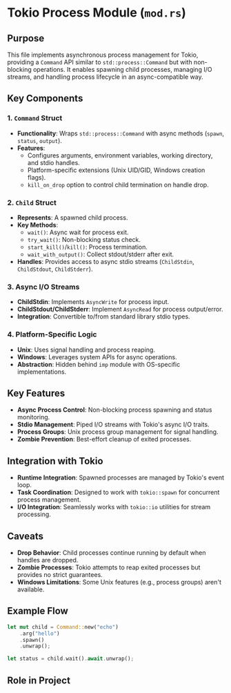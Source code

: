 # Tokio Process Module (`mod.rs`)

## Purpose
This file implements asynchronous process management for Tokio, providing a `Command` API similar to `std::process::Command` but with non-blocking operations. It enables spawning child processes, managing I/O streams, and handling process lifecycle in an async-compatible way.

## Key Components

### 1. `Command` Struct
- **Functionality**: Wraps `std::process::Command` with async methods (`spawn`, `status`, `output`).
- **Features**:
  - Configures arguments, environment variables, working directory, and stdio handles.
  - Platform-specific extensions (Unix UID/GID, Windows creation flags).
  - `kill_on_drop` option to control child termination on handle drop.

### 2. `Child` Struct
- **Represents**: A spawned child process.
- **Key Methods**:
  - `wait()`: Async wait for process exit.
  - `try_wait()`: Non-blocking status check.
  - `start_kill()`/`kill()`: Process termination.
  - `wait_with_output()`: Collect stdout/stderr after exit.
- **Handles**: Provides access to async stdio streams (`ChildStdin`, `ChildStdout`, `ChildStderr`).

### 3. Async I/O Streams
- **ChildStdin**: Implements `AsyncWrite` for process input.
- **ChildStdout/ChildStderr**: Implement `AsyncRead` for process output/error.
- **Integration**: Convertible to/from standard library stdio types.

### 4. Platform-Specific Logic
- **Unix**: Uses signal handling and process reaping.
- **Windows**: Leverages system APIs for async operations.
- **Abstraction**: Hidden behind `imp` module with OS-specific implementations.

## Key Features
- **Async Process Control**: Non-blocking process spawning and status monitoring.
- **Stdio Management**: Piped I/O streams with Tokio's async I/O traits.
- **Process Groups**: Unix process group management for signal handling.
- **Zombie Prevention**: Best-effort cleanup of exited processes.

## Integration with Tokio
- **Runtime Integration**: Spawned processes are managed by Tokio's event loop.
- **Task Coordination**: Designed to work with `tokio::spawn` for concurrent process management.
- **I/O Integration**: Seamlessly works with `tokio::io` utilities for stream processing.

## Caveats
- **Drop Behavior**: Child processes continue running by default when handles are dropped.
- **Zombie Processes**: Tokio attempts to reap exited processes but provides no strict guarantees.
- **Windows Limitations**: Some Unix features (e.g., process groups) aren't available.

## Example Flow
```rust
let mut child = Command::new("echo")
    .arg("hello")
    .spawn()
    .unwrap();

let status = child.wait().await.unwrap();
```

## Role in Project